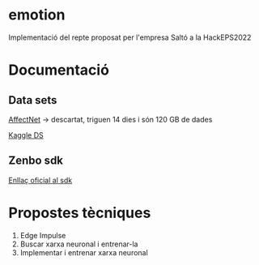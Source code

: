 # emotion
Implementació del repte proposat per l'empresa Saltó a la HackEPS2022

# Documentació

## Data sets
[AffectNet](http://mohammadmahoor.com/affectnet/) -> descartat, triguen 14 dies i són 120 GB de dades

[Kaggle DS](https://www.kaggle.com/datasets/jonathanoheix/face-expression-recognition-dataset)

## Zenbo sdk
[Enllaç oficial al sdk](https://zenbo.asus.com/developer/tools/zenbo)

# Propostes tècniques

1. Edge Impulse
2. Buscar xarxa neuronal i entrenar-la
3. Implementar i entrenar xarxa neuronal
